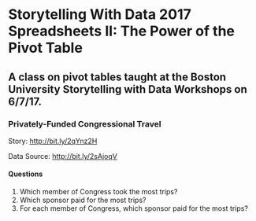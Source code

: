 # Storytelling With Data 2017 Spreadsheets II: The Power of the Pivot Table
## A class on pivot tables taught at the Boston University Storytelling with Data Workshops on 6/7/17.

### Privately-Funded Congressional Travel
Story: http://bit.ly/2qYnz2H

Data Source: http://bit.ly/2sAjoqV
#### Questions
1. Which member of Congress took the most trips?
2. Which sponsor paid for the most trips?
3. For each member of Congress, which sponsor paid for the most trips?

